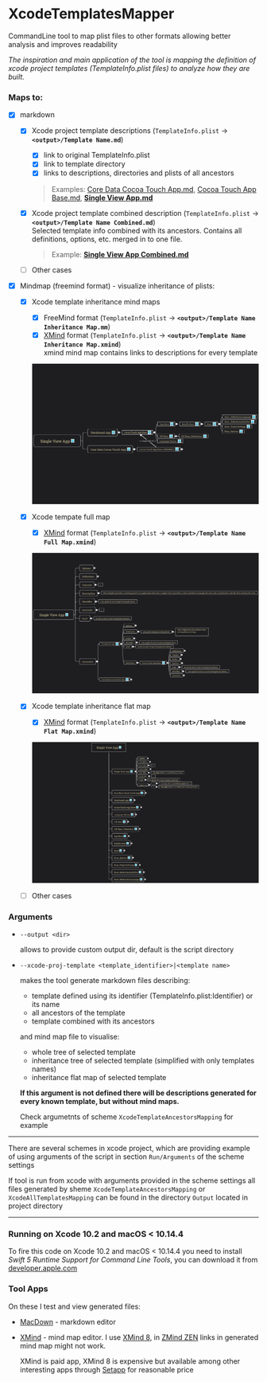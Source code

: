 # XcodeTemplatesMapper
CommandLine tool to map plist files to other formats allowing better analysis and improves readability

*The inspiration and main application of the tool is mapping the definition of xcode project templates (TemplateInfo.plist files) to analyze how they are built.*

### Maps to:

- [x] markdown
	- [x] Xcode project template descriptions (`TemplateInfo.plist` -> **`<output>/Template Name.md`**)
		- [x] link to original TemplateInfo.plist
		- [x] link to template directory
		- [x] links to descriptions, directories and plists of all ancestors

		> Examples:  [Core Data Cocoa Touch App.md](Output/Core%20Data%20Cocoa%20Touch%20App.md), [Cocoa Touch App Base.md](Output/Cocoa%20Touch%20App%20Base.md), [**Single View App.md**](Output/Single%20View%20App.md)
	
	- [x] Xcode project template combined description (`TemplateInfo.plist` -> **`<output>/Template Name Combined.md`**)  
		Selected template info combined with its ancestors. Contains all definitions, options, etc. merged in to one file.
		> Example: [**Single View App Combined.md**](Output/Single%20View%20App%20Combined.md)
	
	- [ ] Other cases

		
- [x] Mindmap (freemind format) - visualize inheritance of plists:
	- [x] Xcode template inheritance mind maps
		- [x] FreeMind format (`TemplateInfo.plist` -> **`<output>/Template Name Inheritance Map.mm`**)
		- [x] [XMind](https://www.xmind.net) format (`TemplateInfo.plist` -> **`<output>/Template Name Inheritance Map.xmind`**)  
			xmind mind map contains links to descriptions for every template
			
		![Xmind](Docs/inherit_thumbnail.png)
		
	- [x] Xcode tempate full map
		- [x] [XMind](https://www.xmind.net) format (`TemplateInfo.plist` -> **`<output>/Template Name Full Map.xmind`**)  
		
		![Xmind](Docs/full_thumbnail.png)
		
	- [x] Xcode template inheritance flat map
		- [x] [XMind](https://www.xmind.net) format (`TemplateInfo.plist` -> **`<output>/Template Name Flat Map.xmind`**)
		
		![Xmind](Docs/flat_thumbnail.png)
		
	- [ ] Other cases

### Arguments
- `--output <dir>`
	
	allows to provide custom output dir, default is the script directory

- `--xcode-proj-template <template_identifier>|<template name>`

	makes the tool generate markdown files describing:
	
	- template defined using its identifier (TemplateInfo.plist:Identifier) or its name
	- all ancestors of the template
	- template combined with its ancestors

	and mind map file to visualise:
	
	- whole tree of selected template
	- inheritance tree of selected template (simplified with only templates names)
	- inheritance flat map of selected template

	**If this argument is not defined there will be descriptions generated for every known template, but without mind maps.**
	
	Check argumetnts of scheme `XcodeTemplateAncestorsMapping` for example

---

There are several schemes in xcode project, which are providing example of using arguments of the script in section `Run/Arguments` of the scheme settings

If tool is run from xcode with arguments provided in the scheme settings all files generated by sheme `XcodeTemplateAncestorsMapping` or `XcodeAllTemplatesMapping` can be found in the directory `Output` located in project directory

---
### Running on Xcode 10.2 and macOS < 10.14.4

To fire this code on Xcode 10.2 and macOS < 10.14.4 you need to install *Swift 5 Runtime Support for Command Line Tools*,
you can download it from [developer.apple.com](https://developer.apple.com/download/more/) 

### Tool Apps
On these I test and view generated files:

- [MacDown](MacDown) - markdown editor
- [XMind](https://www.xmind.net) - mind map editor. I use [XMind 8](https://www.xmind.net/xmind8-pro/), in [ZMind ZEN](https://www.xmind.net/zen/) links in generated mind map might not work.
	
	XMind is paid app, XMind 8 is expensive but available among other interesting apps through [Setapp](https://setapp.com) for reasonable price
